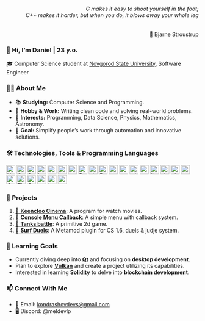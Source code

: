 <div align="right">
<h6 style="margin-top: 0.1em;">C makes it easy to shoot yourself in the foot; <br/>C++ makes it harder, but when you do, it blows away your whole leg</h6>
</div>
<div align="right">🌱 Bjarne Stroustrup</div>

<div align="left">
  <h3>👋 Hi, I’m Daniel | 23 y.o.</h3>
  <p>🎓 Computer Science student at <a href="https://novsu.ru" target="_blank">Novgorod State University</a>, Software Engineer</p>
</div>

### 👨‍💻 About Me
- 📚 **Studying:** Computer Science and Programming.  
- 💼 **Hobby & Work:** Writing clean code and solving real-world problems.  
- 🌌 **Interests:** Programming, Data Science, Physics, Mathematics, Astronomy.  
- 🎯 **Goal:** Simplify people’s work through automation and innovative solutions.  

### 🛠 Technologies, Tools & Programming Languages
<div align="left">
<img src="https://img.shields.io/badge/HTML5-282C34?logo=html5&logoColor=E34F26" alt="HTML5 logo" title="HTML5" height="23" />
<img src="https://img.shields.io/badge/CSS3-282C34?logo=css3&logoColor=1572B6" alt="CSS3 logo" title="CSS3" height="23" />
<img src="https://img.shields.io/badge/Sass-282C34?logo=Sass&logoColor=F5517F" alt="Sass logo" title="Sass" height="23" />
<img src="https://img.shields.io/badge/Less-282C34?logo=Less&logoColor=649ad2" alt="Less logo" title="Less" height="23"/>
<img src="https://img.shields.io/badge/WordPress-282C34?logo=wordpress&logoColor=0087be" alt="wp logo" title="wp" height="23"/>
<img src="https://img.shields.io/badge/MySQL-282C34?logo=MySQL&logoColor=F29111" alt="mysql logo" title="mysql" height="23"/>
<img src="https://img.shields.io/badge/SQLite-282C34?logo=SQLite&logoColor=008dd0" alt="sqlite logo" title="sqlite" height="23"/>
<img src="https://img.shields.io/badge/PHP-282C34?logo=PHP&logoColor=787cb4" alt="PHP logo" title="PHP" height="23" />
<img src="https://img.shields.io/badge/git-282C34?logo=git&logoColor=F05032" alt="git logo" title="Git" height="23" />
<img src="https://img.shields.io/badge/PyCharm-282C34?logo=Pycharm&logoColor=fff" alt="Pycharm logo" title="pycharm" height="23"/>
<img src="https://img.shields.io/badge/Visual%20Studio-282C34?logo=visual-studio&logoColor=b179f1" alt="msvc logo" title="msvc" height="23"/>
<img src="https://img.shields.io/badge/VS%20Code-282C34?logo=visualstudiocode&logoColor=47aef3" alt="vscode logo" title="vscode" height="23"/>
<img src="https://img.shields.io/badge/Windows-282C34?logo=Windows10&logoColor=00aff1" alt="win10 logo" title="win10" height="23"/>
<img src="https://img.shields.io/badge/PowerShell-282C34?logo=powershell&logoColor=0377bd" alt="psh logo" title="psh" height="23"/>
<img src="https://img.shields.io/badge/Linux-282C34?logo=Linux&logoColor=fff" alt="linux logo" title="linux" height="23"/>
<img src="https://img.shields.io/badge/BASH-282C34?logo=gnu-bash&logoColor=fff" alt="sh logo" title="sh" height="23"/>
<img src="https://img.shields.io/badge/VBA%20(Excel)-282C34?logo=MicrosoftExcel&logoColor=00f900" alt="vba logo" title="vba" height="23"/>
<img src="https://img.shields.io/badge/Python-282C34?logo=Python&logoColor=fff" alt="py logo" title="py" height="23"/>
<img src="https://img.shields.io/badge/C++-282C34?logo=cplusplus&logoColor=649ad2" alt="C++ logo" title="c++" height="23"/>
<img src="https://img.shields.io/badge/The%20C-282C34?logo=C&logoColor=a9b9cb" alt="The C logo" title="C" height="23"/>
<img src="https://img.shields.io/badge/Qt%20Framework-282C34?logo=Qt&logoColor=2CDE85" alt="Qt" title="Qt" height="23"/>
<img src="https://img.shields.io/badge/CMake-282C34?logo=cmake&logoColor=c70000" alt="cmake" title="cmake" height="23"/>
<img src="https://img.shields.io/badge/JSON-282C34?logo=json&logoColor=8d8c8a" alt="json" title="JSON" height="23"/>
<img src="https://img.shields.io/badge/Telegram%20Bots-282C34?logo=telegram&logoColor=55baec" alt="tg" title="telegram bots" height="23"/>
</div>

### 🔗 Projects
1. [🔗 **Keencloo Cinema**](https://github.com/mEldevlp/Keencloo-Cinema): A program for watch movies.
2. [🔗 **Console Menu Callback**](https://github.com/mEldevlp/console-menu-callback-winapi): A simple menu with callback system.
3. [🔗 **Tanks battle**](https://github.com/mEldevlp/battle-city): A primitive 2d game.
4. [🔗 **Surf Duels**](https://github.com/mEldevlp/Surf-Mod-mm): A Metamod plugin for CS 1.6, duels & judje system.

### 📖 Learning Goals
- Currently diving deep into [**Qt**](https://www.qt.io/) and focusing on **desktop development**.
- Plan to explore [**Vulkan**](https://vulkan.lunarg.com/) and create a project utilizing its capabilities.
- Interested in learning [**Solidity**](https://soliditylang.org/) to delve into **blockchain development**.

### 📫 Connect With Me
- 📧 Email: kondrashovdevs@gmail.com
- 🖥️ Discord: @meldevlp
